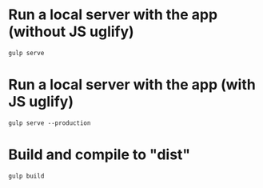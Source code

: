 # Run a local server with the app (without JS uglify)
`gulp serve`

# Run a local server with the app (with JS uglify)
`gulp serve --production`

# Build and compile to "dist"
`gulp build`